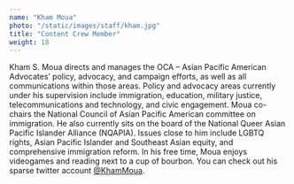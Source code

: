 ```yaml
---
name: "Kham Moua"
photo: "/static/images/staff/kham.jpg"
title: "Content Crew Member"
weight: 18
---
```

Kham S. Moua directs and manages the OCA – Asian Pacific American Advocates’ policy, advocacy, and campaign efforts, as well as all communications within those areas. Policy and advocacy areas currently under his supervision include immigration, education, military justice, telecommunications and technology, and civic engagement. Moua co-chairs the National Council of Asian Pacific American committee on immigration. He also currently sits on the board of the National Queer Asian Pacific Islander Alliance (NQAPIA). Issues close to him include LGBTQ rights, Asian Pacific Islander and Southeast Asian equity, and comprehensive immigration reform. In his free time, Moua enjoys videogames and reading next to a cup of bourbon. You can check out his sparse twitter account [@KhamMoua](https://www.twitter.com/khammoua).